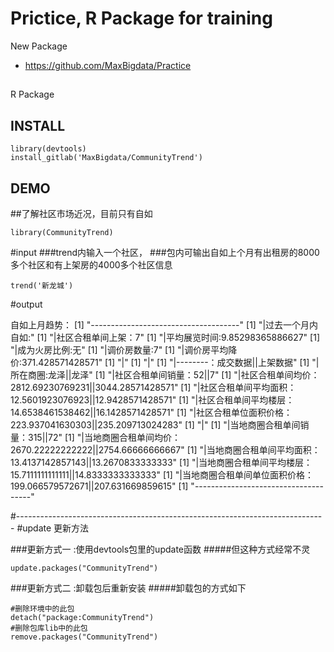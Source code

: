 Prictice, R Package for training
=======================

New Package

+ https://github.com/MaxBigdata/Practice


##

R Package


## INSTALL

```{r}
library(devtools)
install_gitlab('MaxBigdata/CommunityTrend')
```

## DEMO
##了解社区市场近况，目前只有自如
```{r}
library(CommunityTrend)
```
#input
###trend内输入一个社区，
###包内可输出自如上个月有出租房的8000多个社区和有上架房的4000多个社区信息

```{r}
trend('新龙城')
```

#output

自如上月趋势：
[1] "-------------------------------------"
[1] "|过去一个月内自如:"
[1] "|社区合租单间上架：7"
[1] "|平均展览时间:9.85298365886627"
[1] "|成为火房比例:无"
[1] "|调价房数量:7"
[1] "|调价房平均降价:371.428571428571"
[1] "|"
[1] "|"
[1] "|--------：成交数据||上架数据"
[1] "|所在商圈:龙泽||龙泽"
[1] "|社区合租单间销量：52||7"
[1] "|社区合租单间均价：2812.69230769231||3044.28571428571"
[1] "|社区合租单间平均面积：12.5601923076923||12.9428571428571"
[1] "|社区合租单间平均楼层：14.6538461538462||16.1428571428571"
[1] "|社区合租单位面积价格：223.937041630303||235.209713024283"
[1] "|"
[1] "|当地商圈合租单间销量：315||72"
[1] "|当地商圈合租单间均价：2670.22222222222||2754.66666666667"
[1] "|当地商圈合租单间平均面积：13.4137142857143||13.2670833333333"
[1] "|当地商圈合租单间平均楼层：15.7111111111111||14.8333333333333"
[1] "|当地商圈合租单间单位面积价格：199.066579572671||207.631669859615"
[1] "-------------------------------------"



#-----------------------------------------------------------------------------
#update 更新方法

###更新方式一 :使用devtools包里的update函数
#####但这种方式经常不灵

```{r}
update.packages("CommunityTrend")
```
###更新方式二 :卸载包后重新安装
#####卸载包的方式如下

```{r}
#删除环境中的此包
detach("package:CommunityTrend")
#删除包库lib中的此包
remove.packages("CommunityTrend")
```
